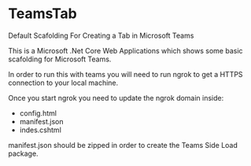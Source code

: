 # TeamsTab
Default Scafolding For Creating a Tab in Microsoft Teams

This is a Microsoft .Net Core Web Applications which shows some basic scafolding for Microsoft Teams.

In order to run this with teams you will need to run ngrok to get a HTTPS connection to your local machine.

Once you start ngrok you need to update the ngrok domain inside:
- config.html
- manifest.json
- indes.cshtml

manifest.json should be zipped in order to create the Teams Side Load package.
